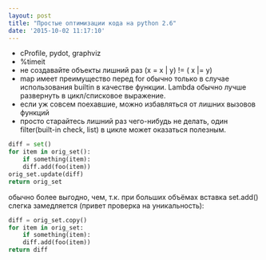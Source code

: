 ```yaml
---
layout: post
title: "Простые оптимизации кода на python 2.6"
date: '2015-10-02 11:17:10'
---
```


- cProfile, pydot, graphviz
- %timeit
- не создавайте объекты лишний раз (x = x | y) != ( x |= y)
- map имеет преимущество перед for обычно только в случае использования builtin в качестве функции. Lambda обычно лучше развернуть в цикл/списковое выражение.
- если уж совсем поехавшие, можно избавляться от лишних вызовов функций
- просто старайтесь лишний раз чего-нибудь не делать, один filter(built-in check, list) в цикле может оказаться полезным.

``` python
diff = set()
for item in orig_set():
	if something(item):
	diff.add(foo(item))
orig_set.update(diff)
return orig_set
``` 
 обычно более выгодно, чем, т.к. при больших объёмах вставка set.add() слегка замедляется (привет проверка на уникальность):

``` python
diff = orig_set.copy()
for item in orig_set:
    if something(item):
	diff.add(foo(item))
return diff
```
